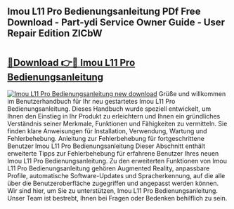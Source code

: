 ## Imou L11 Pro Bedienungsanleitung PDf Free Download - Part-ydi Service Owner Guide - User Repair Edition ZlCbW

# <h2><a href="http://df5pbhf.blite.top/?on=Imou+L11+Pro+Bedienungsanleitung">🔗Download 👉🔴 Imou L11 Pro Bedienungsanleitung</a></h2>

[![Imou L11 Pro Bedienungsanleitung new download](https://i.imgur.com/lujVjoI.png)](http://df5pbhf.blite.top/?on=Imou+L11+Pro+Bedienungsanleitung)
Grüße und willkommen im Benutzerhandbuch für Ihr neu gestartetes Imou L11 Pro Bedienungsanleitung. Dieses Handbuch wurde speziell entwickelt, um Ihnen den Einstieg in Ihr Produkt zu erleichtern und Ihnen ein gründliches Verständnis seiner Merkmale, Funktionen und Fähigkeiten zu vermitteln. Sie finden klare Anweisungen für Installation, Verwendung, Wartung und Fehlerbehebung. Anleitung zur Fehlerbehebung für fortgeschrittene Benutzer Imou L11 Pro Bedienungsanleitung Dieser Abschnitt enthält erweiterte Tipps zur Fehlerbehebung für erfahrene Benutzer Ihres neuen Imou L11 Pro Bedienungsanleitung. Zu den erweiterten Funktionen von Imou L11 Pro Bedienungsanleitung gehören Augmented Reality, anpassbare Profile, automatische Software-Updates und Spracherkennung, auf die alle über die Benutzeroberfläche zugegriffen und angepasst werden können. Wir sind hier, um Sie zu unterstützen, Imou L11 Pro Bedienungsanleitung. Unser Team ist bestrebt, Ihnen bei Fragen oder Bedenken behilflich zu sein.
